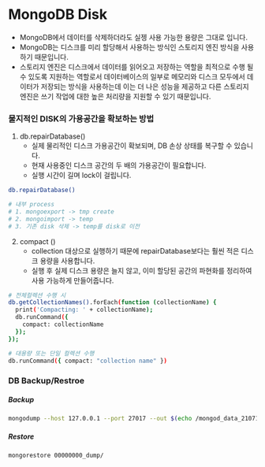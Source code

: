 # MongoDB Disk

- MongoDB에서 데이터를 삭제하더라도 실젱 사용 가능한 용량은 그대로 입니다.
- MongoDB는 디스크를 미리 할당해서 사용하는 방식인 스토리지 엔진 방식을 사용하기 때문입니다.
- 스토리지 엔진은 디스크에서 데이터를 읽어오고 저장하는 역할을 최적으로 수행 될 수 있도록 지원하는 역할로서 데이터베이스의 일부로 메모리와 디스크 모두에서 데이터가 저장되는 방식을 사용하는데 이는 더 나은 성능을 제공하고 다른 스토리지 엔진은 쓰기 작업에 대한 높은 처리량을 지원할 수 있기 때문입니다.

### 물지적인 DISK의 가용공간을 확보하는 방법

1. db.repairDatabase()
   - 실제 물리적인 디스크 가용공간이 확보되며, DB 손상 상태를 복구할 수 있습니다.
   - 현재 사용중인 디스크 공간의 두 배의 가용공간이 필요합니다.
   - 실행 시간이 길며 lock이 걸립니다.

```bash
db.repairDatabase()

# 내부 process
# 1. mongoexport -> tmp create
# 2. mongoimport -> temp
# 3. 기존 disk 삭제 -> temp를 disk로 이전
```

2. compact ()
   - collection 대상으로 실행하기 때문에 repairDatabase보다는 훨씬 적은 디스크 용량을 사용합니다.
   - 실행 후 실제 디스크 용량은 늘지 않고, 이미 할당된 공간의 파현화를 정리하여 사용 가능하게 만들어줍니다.

```bash
# 전체컬렉션 수행 시
db.getCollectionNames().forEach(function (collectionName) { 
  print('Compacting: ' + collectionName);
  db.runCommand({
    compact: collectionName
  });
});

# 대용량 또는 단일 컬렉션 수행
db.runCommand({ compact: "collection name" })
```



### DB Backup/Restroe

##### Backup

```bash
mongodump --host 127.0.0.1 --port 27017 --out $(echo /mongod_data_210713/`date +%Y%m%d%H%M%S`_mongo_dump)
```

##### Restore

```bash
mongorestore 00000000_dump/
```

